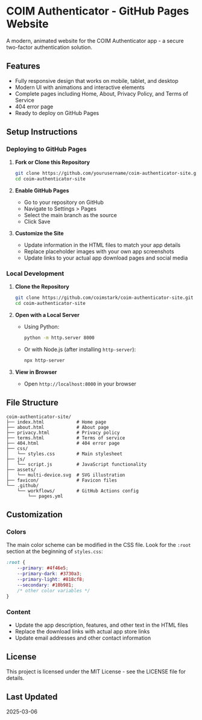 # COIM Authenticator - GitHub Pages Website

A modern, animated website for the COIM Authenticator app - a secure two-factor authentication solution.

## Features

- Fully responsive design that works on mobile, tablet, and desktop
- Modern UI with animations and interactive elements
- Complete pages including Home, About, Privacy Policy, and Terms of Service
- 404 error page
- Ready to deploy on GitHub Pages

## Setup Instructions

### Deploying to GitHub Pages

1. **Fork or Clone this Repository**
   ```bash
   git clone https://github.com/yourusername/coim-authenticator-site.git
   cd coim-authenticator-site
   ```

2. **Enable GitHub Pages**
   - Go to your repository on GitHub
   - Navigate to Settings > Pages
   - Select the main branch as the source
   - Click Save

3. **Customize the Site**
   - Update information in the HTML files to match your app details
   - Replace placeholder images with your own app screenshots
   - Update links to your actual app download pages and social media

### Local Development

1. **Clone the Repository**
   ```bash
   git clone https://github.com/coimstark/coim-authenticator-site.git
   cd coim-authenticator-site
   ```

2. **Open with a Local Server**
   - Using Python:
     ```bash
     python -m http.server 8000
     ```
   - Or with Node.js (after installing `http-server`):
     ```bash
     npx http-server
     ```

3. **View in Browser**
   - Open `http://localhost:8000` in your browser

## File Structure

```
coim-authenticator-site/
├── index.html            # Home page
├── about.html            # About page
├── privacy.html          # Privacy policy
├── terms.html            # Terms of service
├── 404.html              # 404 error page
├── css/
│   └── styles.css        # Main stylesheet
├── js/
│   └── script.js         # JavaScript functionality
├── assets/
│   └── multi-device.svg  # SVG illustration
├── favicon/              # Favicon files
└── .github/
    └── workflows/        # GitHub Actions config
        └── pages.yml
```

## Customization

### Colors

The main color scheme can be modified in the CSS file. Look for the `:root` section at the beginning of `styles.css`:

```css
:root {
    --primary: #4f46e5;
    --primary-dark: #3730a3;
    --primary-light: #818cf8;
    --secondary: #10b981;
    /* other color variables */
}
```

### Content

- Update the app description, features, and other text in the HTML files
- Replace the download links with actual app store links
- Update email addresses and other contact information

## License

This project is licensed under the MIT License - see the LICENSE file for details.

## Last Updated

2025-03-06
